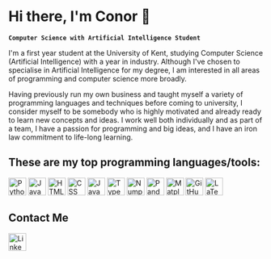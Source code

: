 # Hi there, I'm Conor 👋

**`Computer Science with Artificial Intelligence Student`**

I'm a first year student at the University of Kent, studying Computer Science (Artificial Intelligence) with a year in industry. Although I've chosen to specialise in Artificial Intelligence for my degree, I am interested in all areas of programming and computer science more broadly.

Having previously run my own business and taught myself a variety of programming languages and techniques before coming to university, I consider myself to be somebody who is highly motivated and already ready to learn new concepts and ideas. I work well both individually and as part of a team, I have a passion for programming and big ideas, and I have an iron law commitment to life-long learning.

## These are my top programming languages/tools:

<p align="left">
  <img alt="Python" height="35px" src="https://cdn.worldvectorlogo.com/logos/python-5.svg">
  <img alt="Java" height="35px" src="https://cdn.jsdelivr.net/gh/devicons/devicon/icons/java/java-original.svg"/>
  <img alt="HTML" height="35px" src="https://cdn.worldvectorlogo.com/logos/html-1.svg" />
  <img alt="CSS" height="35px" src="https://cdn.worldvectorlogo.com/logos/css-3.svg" />
  <img alt="JavaScript" height="35px" src="https://cdn.worldvectorlogo.com/logos/logo-javascript.svg" />
  <img alt="TypeScript" height="35px" src="https://cdn.worldvectorlogo.com/logos/typescript.svg" />
  <img alt="Numpy" height="35px" src="https://cdn.worldvectorlogo.com/logos/numpy-1.svg"/>
  <img alt="Pandas" height="35px" src="https://cdn.worldvectorlogo.com/logos/pandas.svg"/>
  <img alt="Matplotlib" height="35px" src="https://cdn.worldvectorlogo.com/logos/matplotlib-1.svg"/>
  <img alt="GitHub" height="35px" src="https://cdn.worldvectorlogo.com/logos/github-icon.svg" />
  <img alt="LaTeX" height="35px" src="https://cdn.worldvectorlogo.com/logos/latex.svg" />
</p>

## Contact Me

<p>
  <a href="https://www.linkedin.com/in/conor-woollatt-407b7827b/"> <img alt="LinkedIn" height="35px" src="https://cdn.worldvectorlogo.com/logos/linkedin-icon-2.svg">
</p>

<!--

## These are the languages/tools that I would like to improve in:

<img align="left" alt="Rust" height="35px" src="https://logosandtypes.com/wp-content/uploads/2020/08/rust.svg">
<img align="left" alt="C" height="35px" src="https://cdn.worldvectorlogo.com/logos/c-1.svg">
<img align="left" alt="C++" height="35px" src="https://cdn.worldvectorlogo.com/logos/c.svg">
<img align="left" alt="Bulma CSS" height="35px" src="https://cdn.worldvectorlogo.com/logos/bulma.svg" />
<img align="left" alt="Tailwind CSS" height="35px" src="https://cdn.worldvectorlogo.com/logos/tailwind-css-2.svg" />
<img align="left" alt="Node JS" height="35px" src="https://cdn.worldvectorlogo.com/logos/nodejs-1.svg">
<img align="left" alt="Svelte" height="35px" src="https://cdn.worldvectorlogo.com/logos/svelte-1.svg" />
<img align="left" alt="Keras" height="35px" src="https://upload.wikimedia.org/wikipedia/commons/a/ae/Keras_logo.svg">
<img align="left" alt="Docker" height="35px" src="https://cdn.worldvectorlogo.com/logos/docker-4.svg">

-->
